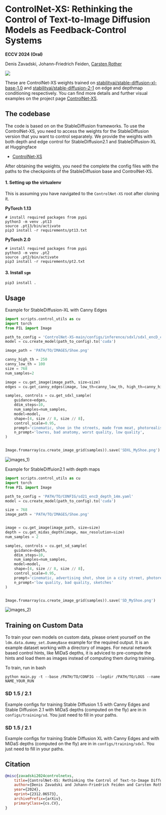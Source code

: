# ControlNet-XS: Rethinking the Control of Text-to-Image Diffusion Models as Feedback-Control Systems

**ECCV 2024 (Oral)**


Denis Zavadski, Johann-Friedrich Feiden, [Carsten Rother](https://hci.iwr.uni-heidelberg.de/vislearn/people/carsten-rother/)

![](./ControlNet-XS_files/teaser_small.gif)

These are ControlNet-XS weights trained on [stabilityai/stable-diffusion-xl-base-1.0](https://huggingface.co/stabilityai/stable-diffusion-xl-base-1.0) and  [stabilityai/stable-diffusion-2-1](https://huggingface.co/stabilityai/stable-diffusion-2-1) on edge and depthmap conditioning respectively. You can find more details and further visual examples on the project page [ControlNet-XS](https://vislearn.github.io/ControlNet-XS/).

## The codebase
The code is based on on the StableDiffusion frameworks. To use the ControlNet-XS, you need to access the weights for the StableDiffusion version that you want to control separately.
We provide the weights with both depth and edge control for StableDiffusion2.1 and StableDiffusion-XL at Huggingface
- [ControlNet-XS](https://huggingface.co/CVL-Heidelberg/ControlNet-XS)

After obtaining the weights, you need the complete the config files with the paths to the checkpoints of the StableDiffusion base and ControlNet-XS.

#### 1. Setting up the virtualenv

This is assuming you have navigated to the `ControlNet-XS` root after cloning it.


**PyTorch 1.13**

```shell
# install required packages from pypi
python3 -m venv .pt13
source .pt13/bin/activate
pip3 install -r requirements/pt13.txt
```

**PyTorch 2.0**


```shell
# install required packages from pypi
python3 -m venv .pt2
source .pt2/bin/activate
pip3 install -r requirements/pt2.txt
```


#### 3. Install `sgm`

```shell
pip3 install .
```


## Usage


Example for StableDiffusion-XL with Canny Edges

```python
import scripts.control_utils as cu
import torch
from PIL import Image

path_to_config = 'ControlNet-XS-main/configs/inference/sdxl/sdxl_encD_canny_48m.yaml'
model = cu.create_model(path_to_config).to('cuda')

image_path = 'PATH/TO/IMAGES/Shoe.png'

canny_high_th = 250
canny_low_th = 100
size = 768
num_samples=2

image = cu.get_image(image_path, size=size)
edges = cu.get_canny_edges(image, low_th=canny_low_th, high_th=canny_high_th)

samples, controls = cu.get_sdxl_sample(
    guidance=edges,
    ddim_steps=10,
    num_samples=num_samples,
    model=model,
    shape=[4, size // 8, size // 8],
    control_scale=0.95,
    prompt='cinematic, shoe in the streets, made from meat, photorealistic shoe, highly detailed',
    n_prompt='lowres, bad anatomy, worst quality, low quality',
)


Image.fromarray(cu.create_image_grid(samples)).save('SDXL_MyShoe.png')
```
![images_1)](./ControlNet-XS_files/SDXL_MyShoe.png)

Example for StableDiffuion2.1 with depth maps


```python
import scripts.control_utils as cu
import torch
from PIL import Image

path_to_config = 'PATH/TO/CONFIG/sd21_encD_depth_14m.yaml'
model = cu.create_model(path_to_config).to('cuda')

size = 768
image_path = 'PATH/TO/IMAGES/Shoe.png'


image = cu.get_image(image_path, size=size)
depth = cu.get_midas_depth(image, max_resolution=size)
num_samples = 2

samples, controls = cu.get_sd_sample(
    guidance=depth,
    ddim_steps=10,
    num_samples=num_samples,
    model=model,
    shape=[4, size // 8, size // 8],
    control_scale=0.95,
    prompt='cinematic, advertising shot, shoe in a city street, photorealistic shoe, colourful, highly detailed',
    n_prompt='low quality, bad quality, sketches'
)


Image.fromarray(cu.create_image_grid(samples)).save('SD_MyShoe.png')
```
![images_2)](./ControlNet-XS_files/SD_MyShoe.png)


## Training on Custom Data

To train your own models on custom data, please orient yourself on the `ldm.data.dummy_set.DummyBase` example for the required output. It is an example dataset working with a directory of images.
For neural network based control hints, like MiDaS depths, it is adviced to pre-compute the hints and load them as images instead of computing them during training.

To train, run in bash
```
python main.py -t --base /PATH/TO/CONFIG --logdir /PATH/TO/LOGS --name NAME_YOUR_RUN
```

### SD 1.5 / 2.1
Example configs for training Stable Diffusion 1.5 with Canny Edges and Stable Diffusion 2.1 with MiDaS depths (computed on the fly) are in in `configs/training/sd`. You just need to fill in your paths.

### SD 1.5 / 2.1
Example configs for training Stable Diffusion XL with Canny Edges and with MiDaS depths (computed on the fly) are in in `configs/training/sdxl`. You just need to fill in your paths.


## Citation

```bibtex
@misc{zavadski2024controlnetxs,
    title={ControlNet-XS: Rethinking the Control of Text-to-Image Diffusion Models as Feedback-Control Systems}, 
    author={Denis Zavadski and Johann-Friedrich Feiden and Carsten Rother},
    year={2024},
    eprint={2312.06573},
    archivePrefix={arXiv},
    primaryClass={cs.CV},
}